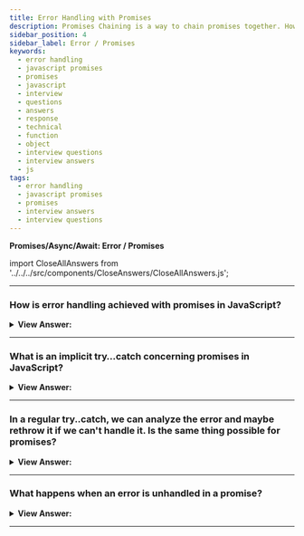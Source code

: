 ```yaml
---
title: Error Handling with Promises
description: Promises Chaining is a way to chain promises together. How is error handling achieved with promises in JavaScript? Pass Your Next Frontend Interview
sidebar_position: 4
sidebar_label: Error / Promises
keywords:
  - error handling
  - javascript promises
  - promises
  - javascript
  - interview
  - questions
  - answers
  - response
  - technical
  - function
  - object
  - interview questions
  - interview answers
  - js
tags:
  - error handling
  - javascript promises
  - promises
  - interview answers
  - interview questions
---
```


<head>
  <title>Error Handling with Promises | HelloJavaScript.info</title>
</head>

**Promises/Async/Await: Error / Promises**

import CloseAllAnswers from '../../../src/components/CloseAnswers/CloseAllAnswers.js';

<CloseAllAnswers />

---

### How is error handling achieved with promises in JavaScript?

<details>
  <summary><strong>View Answer:</strong></summary>
  <div>
  <div><strong>Interview Response:</strong> When a promise rejects, the control gets sent to the nearest rejection handler. An error may occur while attempting to return a promise. The catch method is the simplest way to handle error handling. The dot catch does not have to be instant, and it might emerge after one or more dot thens.
</div><br />
  <div><strong className="codeExample">Code Example:</strong><br /><br />

  <div></div>

```js
fetch('https://no-such-server.blabla') // rejects
  .then((response) => response.json())
  .catch((err) => alert(err)); // TypeError: failed to fetch (the text may vary)
```

  </div>
  </div>
</details>

---

### What is an implicit try…catch concerning promises in JavaScript?

<details>
  <summary><strong>View Answer:</strong></summary>
  <div>
  <div><strong>Interview Response:</strong> The code of a promise executor and promise handlers have an "invisible try..catch" around it. If an exception happens, it gets caught and treated as a rejection. This outcome happens not only in the executor function but also in its handlers. If we throw inside a .then handler, that means a rejected promise, so the control jumps to the nearest error handler. This outcome happens for all errors, not just those caused by the throw statement, including programming errors.
</div><br />
  <div><strong className="codeExample">Code Example:</strong><br /><br />

  <div></div>

```js
new Promise((resolve, reject) => {
  throw new Error('Whoops!');
}).catch(alert); // Error: Whoops!

// Works exactly the same as this:

new Promise((resolve, reject) => {
  reject(new Error('Whoops!'));
}).catch(alert); // Error: Whoops!

// Example in dot then
new Promise((resolve, reject) => {
  resolve('ok');
})
  .then((result) => {
    throw new Error('Whoops!'); // rejects the promise
  })
  .catch(alert); // Error: Whoops!
```

  </div>
  </div>
</details>

---

### In a regular try..catch, we can analyze the error and maybe rethrow it if we can't handle it. Is the same thing possible for promises?

<details>
  <summary><strong>View Answer:</strong></summary>
  <div>
  <div><strong>Interview Response:</strong> Yes, the same thing is possible for promises. If we throw inside .catch, the control goes to the next closest error handler, and if we handle the error and finish usually, it continues to the next closest successful .then handler.
</div><br />
  <div><strong className="codeExample">Code Example:</strong><br /><br />

  <div></div>

```js
// the execution: catch -> then
new Promise((resolve, reject) => {
  throw new Error('Whoops!');
})
  .catch(function (error) {
    alert('The error is handled, continue normally');
  })
  .then(() => alert('Next successful handler runs'));
```

  </div>
  </div>
</details>

---

### What happens when an error is unhandled in a promise?

<details>
  <summary><strong>View Answer:</strong></summary>
  <div>
  <div><strong>Interview Response:</strong> In practice, something has gone wrong, just like with regular unhandled code errors. The script terminates with an error message on the console. Unhandled promise rejections behave similarly, and the JavaScript engine monitors such rejections and emits a global error in such cases. We may catch such errors in the browser by utilizing the event `unhandledrejection`.
</div><br />
  <div><strong className="codeExample">Code Example:</strong><br /><br />

  <div></div>

```js
window.addEventListener('unhandledrejection', function (event) {
  // the event object has two special properties:
  alert(event.promise); // [object Promise] - the promise that generated the error
  alert(event.reason); // Error: Whoops! - the unhandled error object
});

new Promise(function () {
  throw new Error('Whoops!');
}); // no catch to handle the error
```

  </div>
  </div>
</details>

---
